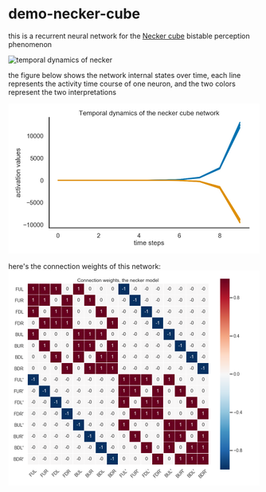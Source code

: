 # demo-necker-cube

this is a recurrent neural network for the 
<a href="https://en.wikipedia.org/wiki/Necker_cube">Necker cube</a> 
bistable perception phenomenon

<img src="https://en.wikipedia.org/wiki/Necker_cube#/media/File:2_necker_cubes.svg" alt="temporal dynamics of necker" width=600>


the figure below shows the network internal states over time, each line represents the activity time course of one neuron, and the two colors represent the two interpretations

<img src="https://github.com/qihongl/demo-necker-cube/blob/master/imgs/temp_dyn.png" alt="temporal dynamics of necker" width=600>


here's the connection weights of this network: 
<img src="https://github.com/qihongl/demo-necker-cube/blob/master/imgs/wts.png" alt="w of necker" width=700>
